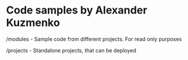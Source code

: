 # Code samples by Alexander Kuzmenko
/modules - Sample code from different projects. For read only purposes

/projects - Standalone projects, that can be deployed
